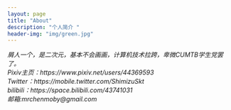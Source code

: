 ```yaml
---
layout: page
title: "About"
description: "个人简介 " 
header-img: "img/green.jpg"
---
```

<article><em>
    屑人一个，是二次元，基本不会画画，计算机技术拉跨，卑微CUMTB学生党罢了。<br/>
    Pixiv主页：https://www.pixiv.net/users/44369593<br/>
    Twitter：https://mobile.twitter.com/ShimizuSkt<br/>
    bilibili：https://space.bilibili.com/43741031<br/>
    邮箱:mrchenmoby@gmail.com
</em></article>







